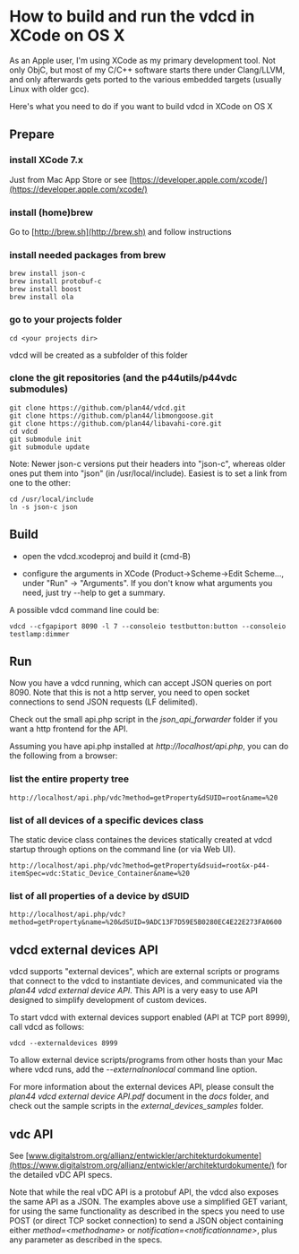 # How to build and run the vdcd in XCode on OS X
As an Apple user, I'm using XCode as my primary development tool. Not only ObjC, but most of my C/C++ software starts there under Clang/LLVM, and only afterwards gets ported to the various embedded targets (usually Linux with older gcc).

Here's what you need to do if you want to build vdcd in XCode on OS X

## Prepare

### install XCode 7.x
Just from Mac App Store or see [https://developer.apple.com/xcode/](https://developer.apple.com/xcode/)

### install (home)brew
Go to [http://brew.sh](http://brew.sh) and follow instructions

### install needed packages from brew

	brew install json-c
	brew install protobuf-c
	brew install boost
	brew install ola

### go to your projects folder

	cd <your projects dir>

vdcd will be created as a subfolder of this folder


### clone the git repositories (and the p44utils/p44vdc submodules)

	git clone https://github.com/plan44/vdcd.git
	git clone https://github.com/plan44/libmongoose.git
	git clone https://github.com/plan44/libavahi-core.git
	cd vdcd
	git submodule init
	git submodule update
	
Note: Newer json-c versions put their headers into "json-c", whereas older ones put them into "json" (in /usr/local/include). Easiest is to set a link from one to the other:

	cd /usr/local/include
	ln -s json-c json


## Build

- open the vdcd.xcodeproj and build it (cmd-B)

- configure the arguments in XCode (Product->Scheme->Edit Scheme..., under "Run" -> "Arguments". If you don't know what arguments you need, just try --help to get a summary.

A possible vdcd command line could be:

	vdcd --cfgapiport 8090 -l 7 --consoleio testbutton:button --consoleio testlamp:dimmer

## Run

Now you have a vdcd running, which can accept JSON queries on port 8090. Note that this is not a http server, you need to open socket connections to send JSON requests (LF delimited).

Check out the small api.php script in the *json\_api\_forwarder* folder if you want a http frontend for the API.

Assuming you have api.php installed at *http://localhost/api.php*, you can do the following from a browser:

### list the entire property tree
	http://localhost/api.php/vdc?method=getProperty&dSUID=root&name=%20

### list of all devices of a specific devices class

The static device class containes the devices statically created at vdcd startup through options on the command line (or via Web UI).

	http://localhost/api.php/vdc?method=getProperty&dsuid=root&x-p44-itemSpec=vdc:Static_Device_Container&name=%20
	
### list of all properties of a device by dSUID
	http://localhost/api.php/vdc?method=getProperty&name=%20&dSUID=9ADC13F7D59E5B0280EC4E22E273FA0600


## vdcd external devices API

vdcd supports "external devices", which are external scripts or programs that connect to the vdcd to instantiate devices, and communicated via the *plan44 vdcd external device API*. This API is a very easy to use API designed to simplify development of custom devices.

To start vdcd with external devices support enabled (API at TCP port 8999), call vdcd as follows:

    vdcd --externaldevices 8999
    
To allow external device scripts/programs from other hosts than your Mac where vdcd runs, add the *--externalnonlocal* command line option.

For more information about the external devices API, please consult the *plan44 vdcd external device API.pdf* document in the *docs* folder, and check out the sample scripts in the *external\_devices\_samples* folder.


## vdc API

See [www.digitalstrom.org/allianz/entwickler/architekturdokumente](https://www.digitalstrom.org/allianz/entwickler/architekturdokumente/) for the detailed vDC API specs.

Note that while the real vDC API is a protobuf API, the vdcd also exposes the same API as a JSON. The examples above use a simplified GET variant, for using the same functionality as described in the specs you need to use POST (or direct TCP socket connection) to send a JSON object containing either *method=\<methodname\>* or *notification=\<notificationname\>*, plus any parameter as described in the specs.
